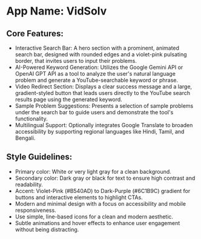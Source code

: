 # **App Name**: VidSolv

## Core Features:

- Interactive Search Bar: A hero section with a prominent, animated search bar, designed with rounded edges and a violet-pink pulsating border, that invites users to input their problems.
- AI-Powered Keyword Generation: Utilizes the Google Gemini API or OpenAI GPT API as a tool to analyze the user's natural language problem and generate a YouTube-searchable keyword or phrase.
- Video Redirect Section: Displays a clear success message and a large, gradient-styled button that leads users directly to the YouTube search results page using the generated keyword.
- Sample Problem Suggestions: Presents a selection of sample problems under the search bar to guide users and demonstrate the tool's functionality.
- Multilingual Support: Optionally integrates Google Translate to broaden accessibility by supporting regional languages like Hindi, Tamil, and Bengali.

## Style Guidelines:

- Primary color: White or very light gray for a clean background.
- Secondary color: Dark gray or black for text to ensure high contrast and readability.
- Accent: Violet-Pink (#B540AD) to Dark-Purple (#6C1B9C) gradient for buttons and interactive elements to highlight CTAs.
- Modern and minimal design with a focus on accessibility and mobile responsiveness.
- Use simple, line-based icons for a clean and modern aesthetic.
- Subtle animations and hover effects to enhance user engagement without being distracting.